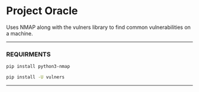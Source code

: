 # Project Oracle
Uses NMAP along with the vulners library to find common vulnerabilities on a machine.

___
### REQUIRMENTS
```bash
pip install python3-nmap
```
```bash
pip install -U vulners
```
___